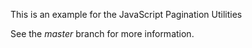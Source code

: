 This is an example for the JavaScript Pagination Utilities

See the *master* branch for more information.
